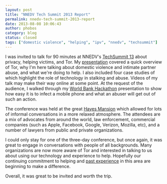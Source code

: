 ```yaml
---
layout: post
title: "NNEDV Tech Summit 2013 Report"
permalink: nnedv-tech-summit-2013-report
date: 2013-08-08 10:06:43
author: phobos
category: blog
status: closed
tags: ["domestic violence", "helping", "ipv", "nnedv", "techsummit"]
---
```


I was invited to talk for 90 minutes at NNEDV's [TechSummit 13](http://nnedv.org/projects/safetynet/3701-techsummit2013.html) about privacy, helping victims, and Tor. My [presentation](https://svn.torproject.org/svn/projects/presentations/2013-07-30-NNEDV-Presentation.pdf) covered a quick overview of Tor, why I'm here talking about domestic violence and intimate partner abuse, and what we're doing to help. I also included four case studies of which highlight the role of technology in stalking and abuse. Videos of my talk may make their way online at some point. At the request of the audience, I walked through my [World Bank Hackathon](https://svn.torproject.org/svn/projects/presentations/2013-01-27-WorldBank-fuerza-presentation.html) presentation to show how easy it is to infect a mobile phone and what an abuser will get out of such an action.

The conference was held at the great [Hayes Mansion](http://www.hayesmansion.com/) which allowed for lots of informal conversations in a more relaxed atmosphere. The attendees are a mix of advocates from around the world, law enforcement, commercial companies (such as Apple, Facebook, Google, Verizon, Mozilla, etc), and a number of lawyers from public and private organizations.

I could only stay for one of the three-day conference, but once again, it was great to engage in conversations with people of all backgrounds. Many organizations are now more aware of Tor and interested in talking to us about using our technology and experience to help. Hopefully our continuing commitment to helping and [past experience](https://blog.torproject.org/category/tags/ipv) in this area are beginning to make a difference.

Overall, it was great to be invited and worth the trip.
